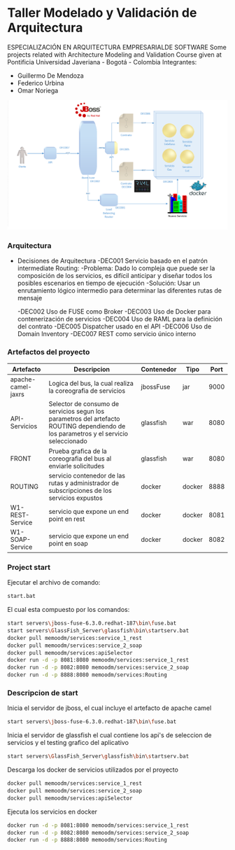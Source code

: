 # Taller Modelado y Validación de Arquitectura
ESPECIALIZACIÓN EN ARQUITECTURA EMPRESARIALDE SOFTWARE
Some projects related with Architecture Modeling and Validation Course given at Pontificia Universidad Javeriana - Bogotá - Colombia
Integrantes:
- Guillermo De Mendoza
- Federico Urbina
- Omar Noriega

![DOCKER](https://github.com/memoodm/tallerMVA/blob/master/images/ImgArquitectura.png)

### Arquitectura
- Decisiones de Arquitectura
	-DEC001 Servicio basado en el patrón intermediate Routing:
	 -Problema: Dado lo compleja que puede ser la composición de los servicios, es difícil anticipar y diseñar todos los posibles escenarios en tiempo de ejecución
	 -Solución: Usar un enrutamiento lógico intermedio para determinar las diferentes rutas de mensaje

	-DEC002 Uso de FUSE como Broker
	-DEC003 Uso de Docker para contenerización de servicios
	-DEC004 Uso de RAML para la definición del contrato
	-DEC005 Dispatcher usado en el API
	-DEC006 Uso de Domain Inventory
	-DEC007 REST como servicio único interno


  
### Artefactos del proyecto
| Artefacto | Descripcion | Contenedor | Tipo | Port |
| ------ | ------ | ------ | ------ | ------ |
| apache-camel-jaxrs | Logica del bus, la cual realiza la coreografia de servicios | jbossFuse | jar | 9000
| API-Servicios | Selector de consumo de servicios segun los parametros del artefacto ROUTING dependiendo de los parametros y el servicio seleccionado | glassfish | war | 8080
| FRONT | Prueba grafica de la coreografia del bus al enviarle solicitudes | glassfish | war | 8080
| ROUTING | servicio contenedor de las rutas y administrador de subscripciones de los servicios expustos | docker | docker | 8888
| W1-REST-Service | servicio que expone un end point en rest | docker | docker | 8081
| W1-SOAP-Service | servicio que expone un end point en soap | docker | docker | 8082

### Project start

Ejecutar el archivo de comando:
```sh
start.bat
```
El cual esta compuesto por los comandos:
```sh
start servers\jboss-fuse-6.3.0.redhat-187\bin\fuse.bat
start servers\GlassFish_Server\glassfish\bin\startserv.bat
docker pull memoodm/services:service_1_rest
docker pull memoodm/services:service_2_soap
docker pull memoodm/services:apiSelector
docker run -d -p 8081:8080 memoodm/services:service_1_rest
docker run -d -p 8082:8080 memoodm/services:service_2_soap
docker run -d -p 8888:8080 memoodm/services:Routing
```

### Descripcion de start
Inicia el servidor de jboss, el cual incluye el artefacto de apache camel
```sh
start servers\jboss-fuse-6.3.0.redhat-187\bin\fuse.bat
```
Inicia el servidor de glassfish el cual contiene los api's de seleccion de servicios y el testing grafico del aplicativo
```sh
start servers\GlassFish_Server\glassfish\bin\startserv.bat
```
Descarga los docker de servicios utilizados por el proyecto
```sh
docker pull memoodm/services:service_1_rest
docker pull memoodm/services:service_2_soap
docker pull memoodm/services:apiSelector
```
Ejecuta los servicios en docker
```sh
docker run -d -p 8081:8080 memoodm/services:service_1_rest
docker run -d -p 8082:8080 memoodm/services:service_2_soap
docker run -d -p 8888:8080 memoodm/services:Routing
```



